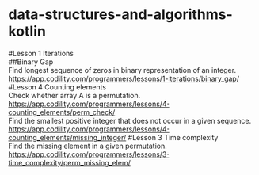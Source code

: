 # data-structures-and-algorithms-kotlin


#Lesson 1 Iterations\
##Binary Gap\
Find longest sequence of zeros in binary representation of an integer.\
https://app.codility.com/programmers/lessons/1-iterations/binary_gap/
#Lesson 4 Counting elements\
Check whether array A is a permutation.\
https://app.codility.com/programmers/lessons/4-counting_elements/perm_check/<br />
Find the smallest positive integer that does not occur in a given sequence.
https://app.codility.com/programmers/lessons/4-counting_elements/missing_integer/
#Lesson 3 Time complexity\
Find the missing element in a given permutation.\
https://app.codility.com/programmers/lessons/3-time_complexity/perm_missing_elem/
